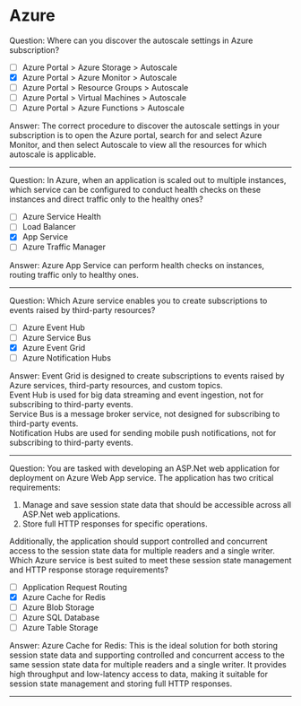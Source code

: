 # Azure

Question: Where can you discover the autoscale settings in Azure subscription?

- [ ] Azure Portal > Azure Storage > Autoscale
- [x] Azure Portal > Azure Monitor > Autoscale
- [ ] Azure Portal > Resource Groups > Autoscale
- [ ] Azure Portal > Virtual Machines > Autoscale
- [ ] Azure Portal > Azure Functions > Autoscale

Answer: The correct procedure to discover the autoscale settings in your subscription is to open the Azure portal, search for and select Azure Monitor, and then select Autoscale to view all the resources for which autoscale is applicable.

---

Question: In Azure, when an application is scaled out to multiple instances, which service can be configured to conduct health checks on these instances and direct traffic only to the healthy ones?

- [ ] Azure Service Health
- [ ] Load Balancer
- [x] App Service
- [ ] Azure Traffic Manager

Answer: Azure App Service can perform health checks on instances, routing traffic only to healthy ones.

---

Question: Which Azure service enables you to create subscriptions to events raised by third-party resources?

- [ ] Azure Event Hub
- [ ] Azure Service Bus
- [x] Azure Event Grid
- [ ] Azure Notification Hubs

Answer: Event Grid is designed to create subscriptions to events raised by Azure services, third-party resources, and custom topics.  
Event Hub is used for big data streaming and event ingestion, not for subscribing to third-party events.  
Service Bus is a message broker service, not designed for subscribing to third-party events.  
Notification Hubs are used for sending mobile push notifications, not for subscribing to third-party events.

---

Question: You are tasked with developing an ASP.Net web application for deployment on Azure Web App service. The application has two critical requirements:

1. Manage and save session state data that should be accessible across all ASP.Net web applications.
1. Store full HTTP responses for specific operations.

Additionally, the application should support controlled and concurrent access to the session state data for multiple readers and a single writer. Which Azure service is best suited to meet these session state management and HTTP response storage requirements?

- [ ] Application Request Routing
- [x] Azure Cache for Redis
- [ ] Azure Blob Storage
- [ ] Azure SQL Database
- [ ] Azure Table Storage

Answer: Azure Cache for Redis: This is the ideal solution for both storing session state data and supporting controlled and concurrent access to the same session state data for multiple readers and a single writer. It provides high throughput and low-latency access to data, making it suitable for session state management and storing full HTTP responses.

---
